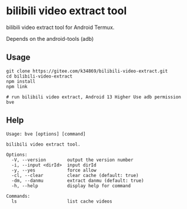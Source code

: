 # bilibili video extract tool

bilibili video extract tool for Android Termux.

Depends on the android-tools (adb)

## Usage

```shell
git clone https://gitee.com/k34869/bilibili-video-extract.git
cd bilibili-video-extract
npm install
npm link

# run bilibili video extract, Android 13 Higher Use adb permission
bve
```

## Help

```
Usage: bve [options] [command]

bilibili video extract tool.

Options:
  -V, --version        output the version number
  -i, --input <dirId>  input dirId
  -y, --yes            force allow
  -cl, --clear         clear cache (default: true)
  -dm, --danmu         extract danmu (default: true)
  -h, --help           display help for command

Commands:
  ls                   list cache videos
```